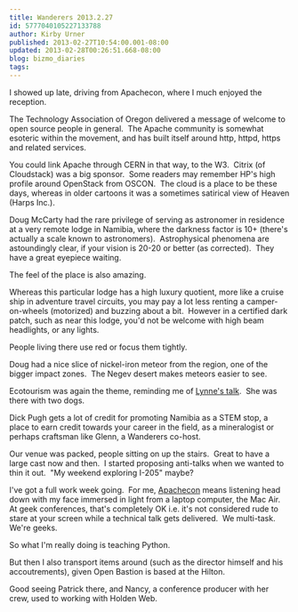 ```yaml
---
title: Wanderers 2013.2.27
id: 5777040105227133788
author: Kirby Urner
published: 2013-02-27T10:54:00.001-08:00
updated: 2013-02-28T00:26:51.668-08:00
blog: bizmo_diaries
tags: 
---
```


I showed up late, driving from Apachecon, where I much enjoyed the reception.

The Technology Association of Oregon delivered a message of welcome to open source people in general.  The Apache community is somewhat esoteric within the movement, and has built itself around http, httpd, https and related services.

You could link Apache through CERN in that way, to the W3.  Citrix (of Cloudstack) was a big sponsor.  Some readers may remember HP's high profile around OpenStack from OSCON.  The cloud is a place to be these days, whereas in older cartoons it was a sometimes satirical view of Heaven (Harps Inc.).

Doug McCarty had the rare privilege of serving as astronomer in residence at a very remote lodge in Namibia, where the darkness factor is 10+ (there's actually a scale known to astronomers).  Astrophysical phenomena are astoundingly clear, if your vision is 20-20 or better (as corrected).  They have a great eyepiece waiting.

The feel of the place is also amazing.

Whereas this particular lodge has a high luxury quotient, more like a cruise ship in adventure travel circuits, you may pay a lot less renting a camper-on-wheels (motorized) and buzzing about a bit.  However in a certified dark patch, such as near this lodge, you'd not be welcome with high beam headlights, or any lights.

People living there use red or focus them tightly.

Doug had a nice slice of nickel-iron meteor from the region, one of the bigger impact zones.  The Negev desert makes meteors easier to see.

Ecotourism was again the theme, reminding me of [Lynne's talk](http://worldgame.blogspot.com/2010/04/wanderers-201043.html).  She was there with two dogs.

Dick Pugh gets a lot of credit for promoting Namibia as a STEM stop, a place to earn credit towards your career in the field, as a mineralogist or perhaps craftsman like Glenn, a Wanderers co-host.

Our venue was packed, people sitting on up the stairs.  Great to have a large cast now and then.  I started proposing anti-talks when we wanted to thin it out.  "My weekend exploring I-205" maybe?

I've got a full work week going.  For me, [Apachecon](http://worldgame.blogspot.com/2013/02/from-apachecon.html) means listening head down with my face immersed in light from a laptop computer, the Mac Air.  At geek conferences, that's completely OK i.e. it's not considered rude to stare at your screen while a technical talk gets delivered.  We multi-task.  We're geeks.

So what I'm really doing is teaching Python.

But then I also transport items around (such as the director himself and his accoutrements), given Open Bastion is based at the Hilton.

Good seeing Patrick there, and Nancy, a conference producer with her crew, used to working with Holden Web.

[](http://www.flickr.com/photos/kirbyurner/8505610643/)